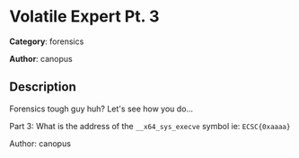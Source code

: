 # Volatile Expert Pt. 3


**Category**: forensics

**Author**: canopus

## Description

Forensics tough guy huh? Let's see how you do...

Part 3: What is the address of the `__x64_sys_execve` symbol ie: `ECSC{0xaaaa}`


Author: canopus


